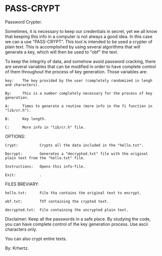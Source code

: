 # PASS-CRYPT
Password Crypter.

Sometimes, it is necessary to keep our credentials in secret, yet we all know that keeping this info in a 
computer is not always a good idea. In this case we can a use "PASS-CRYPT". This tool is intended to be used a 
crypter of plain text. This is accomplished by using several algorithms that will generate a key, which 
will then be used to "obf" the text.

To keep the integrity of data, and somehow avoid password cracking, there are several variables that can be
modified in order to have complete control of them throughout the process of key generation. Those variables are:

    key:	The key provided by the user (completely randomized in lengh and characters).
   
    By:	    This is a number completely necessary for the process of key generation.
    
    A:	    Times to generate a routine (more info in the fi function in "lib/cr.h"). 
    
    B: 	    Key length.
    
    C:	    More info in "lib/cr.h" file.
    
OPTIONS:

    Crypt:   	    Crypts all the data included in the "hello.txt".

    Decrypt: 	    Generates a "decrypted.txt" file with the original plain text from the "hello.txt" file.

    Instructions:	Opens this info-file.

    Exit:		    .



FILES BREVIARY:

    hello.txt:	    File tha contains the original text to encrypt.

    obf.txt:	    TXT containing the crypted text.

    decrypted.txt:	File containing the uncrypted plain text.
 
Disclaimer: Keep all the passwords in a safe place. By studying the code, you can have complete control of the
            key generation process. Use ascii characters only.
             
You can also crypt entire texts.

By: Krhertz.
